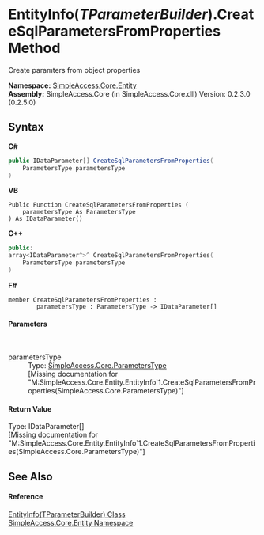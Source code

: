 # EntityInfo(*TParameterBuilder*).CreateSqlParametersFromProperties Method 
 

Create paramters from object properties

**Namespace:**&nbsp;<a href="4a1a1091-e8bb-9ab6-959b-cd29bdaf000e">SimpleAccess.Core.Entity</a><br />**Assembly:**&nbsp;SimpleAccess.Core (in SimpleAccess.Core.dll) Version: 0.2.3.0 (0.2.5.0)

## Syntax

**C#**<br />
``` C#
public IDataParameter[] CreateSqlParametersFromProperties(
	ParametersType parametersType
)
```

**VB**<br />
``` VB
Public Function CreateSqlParametersFromProperties ( 
	parametersType As ParametersType
) As IDataParameter()
```

**C++**<br />
``` C++
public:
array<IDataParameter^>^ CreateSqlParametersFromProperties(
	ParametersType parametersType
)
```

**F#**<br />
``` F#
member CreateSqlParametersFromProperties : 
        parametersType : ParametersType -> IDataParameter[] 

```


#### Parameters
&nbsp;<dl><dt>parametersType</dt><dd>Type: <a href="c63dea1f-5a40-ad28-bb6a-a3ff35ad068c">SimpleAccess.Core.ParametersType</a><br />\[Missing <param name="parametersType"/> documentation for "M:SimpleAccess.Core.Entity.EntityInfo`1.CreateSqlParametersFromProperties(SimpleAccess.Core.ParametersType)"\]</dd></dl>

#### Return Value
Type: IDataParameter[]<br />\[Missing <returns> documentation for "M:SimpleAccess.Core.Entity.EntityInfo`1.CreateSqlParametersFromProperties(SimpleAccess.Core.ParametersType)"\]

## See Also


#### Reference
<a href="1e4b0944-7ad6-9cec-d228-3270257d05e4">EntityInfo(TParameterBuilder) Class</a><br /><a href="4a1a1091-e8bb-9ab6-959b-cd29bdaf000e">SimpleAccess.Core.Entity Namespace</a><br />